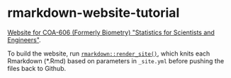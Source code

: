 # rmarkdown-website-tutorial
[Website for COA-606 (Formerly Biometry) "Statistics for Scientists and Engineers"](https://rtleaf.github.io/rtleaf-COA-606-Statistics-for-Scientists-and-Engineers).

To build the website, run [`rmarkdown::render_site()`](http://rmarkdown.rstudio.com/rmarkdown_websites.html), which knits each Rmarkdown (*.Rmd) based on parameters in `_site.yml` before pushing the files back to Github. 
